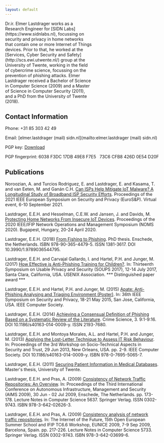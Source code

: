```yaml
---
layout: default
---
```


<div style="background-image: url('elmer-website.jpg'); height: 300px; width: 200px; float:right; margin-left: 10px; margin-bottom: 10px; margin-right: 10px; border-radius: 5px;-moz-border-radius: 5px;-webkit-border-radius: 5px;-khtml-border-radius: 5px;"> </div>
Dr.ir. Elmer Lastdrager works as a Research Engineer for [SIDN Labs](https://www.sidnlabs.nl), focussing on security and privacy in home networks that contain one or more Internet of Things devices.
Prior to that, he worked at the [Services, Cyber Security and Safety](http://scs.ewi.utwente.nl/) group at the University of Twente, working in the field of cybercrime science, focussing on the prevention of phishing attacks.
Elmer Lastdrager received a Bachelor of Science in Computer Science (2009) and a Master of Science in Computer Security (2011), and a PhD from the University of Twente (2018).

## Contact Information

Phone:	+31 85 303 42 49

Email:	[elmer.lastdrager (mail) sidn.nl](mailto:elmer.lastdrager (mail) sidn.nl)

PGP key:	[Download](pgpkey.asc)

PGP fingerprint: 6038 F3DC 17DB 49E8 F7E5 &nbsp; 73C6 CFB8 426D 0E54 D20F

## Publications

Noroozian, A. and Turcios Rodriguez, E. and Lastdrager, E. and Kasama, T. and van Eeten, M. and Ganán C.H.
[Can ISPs Help Mitigate IoT Malware? A Longitudinal Study of Broadband ISP
Security Efforts](https://anoroozian.nl/publications/pdf/Noroozian%20et%20al.%20-%202021%20-%20Can%20ISPs%20Help%20Mitigate%20IoT%20Malware%20A%20Longitudinal%20Study%20of%20Broadband%20ISP%20Security%20Efforts.pdf).
Proceedings of the 2021 IEEE
European Symposium on Security and Privacy (EuroS&P).
Virtual event, 6-10 September 2021.

Lastdrager, E.E.H. and Hesselman, C.E.W. and Jansen, J. and Davids, M.
[Protecting Home Networks From Insecure IoT Devices](https://www.sidnlabs.nl/downloads/7FokYsWdEqs3rC3I9d0xOb/89b5f986185bb15d4e57bd22824c882f/Protecting_Home_Networks_From_Insecure_IoT_Devices.pdf).
Proceedings of the 2020 IEEE/IFIP Network Operations and
Management Symposium (NOMS 2020). Bugapest, Hungary,
20-24 April 2020.

Lastdrager, E.E.H. (2018) [From Fishing to Phishing](https://doi.org/10.3990/1.9789036544795).
PhD thesis. Enschede, the Netherlands.
ISBN 978-90-365-4479-5.
ISSN 1381-3617.
DOI 10.3990/1.9789036544795.

Lastdrager, E.E.H. and Carvajal Gallardo, I. and Hartel, P.H. and Junger, M. (2017)
[How Effective is Anti-Phishing Training for Children?](https://www.usenix.org/conference/soups2017/technical-sessions/presentation/lastdrager).
In: Thirteenth Symposium on Usable Privacy and Security (SOUPS 2017), 12-14 July 2017, Santa Clara, California, USA.
USENIX Association. *** Distinguished paper award ***

Lastdrager, E.E.H. and Hartel, P.H. and Junger, M. (2015)
[Apate: Anti-Phishing Analysing and Triaging Environment (Poster)](http://www.ieee-security.org/TC/SP2015/posters/paper_58.pdf).
In: 36th IEEE Symposium on Security and Privacy, 18-21 May 2015, San Jose, California, USA.
IEEE Computer Society.

Lastdrager, E.E.H. (2014) 
[Achieving a Consensual Definition of Phishing Based on a Systematic Review of the Literature](https://crimesciencejournal.biomedcentral.com/articles/10.1186/s40163-014-0009-y).
Crime Science, 3. 9:1-9:16.
DOI 10.1186/s40163-014-0009-y.
ISSN 2193-7680.

Lastdrager, E.E.H. and Montoya Morales, A.L. and Hartel, P.H. and Junger, M. (2013)
[Applying the Lost-Letter Technique to Assess IT Risk Behaviour](http://dx.doi.org/10.1109/STAST.2013.15). 
In: Proceedings of the 3rd Workshop on Socio-Technical Aspects in Security and Trust, 29 Jun 2013, New Orleans, USA. pp. 2-9. IEEE Computer Society.
DOI 10.1186/s40163-014-0009-y.
ISBN 978-0-7695-5065-7.

Lastdrager, E.E.H. (2011)
[Securing Patient Information in Medical Databases](http://essay.utwente.nl/61035/1/MSc_E_Lastdrager_DIES_CTIT.pdf).
Master's thesis, University of Twente.

Lastdrager, E.E.H. and Pras, A. (2009)
[Consistency of Network Traffic Repositories: An Overview](http://dx.doi.org/10.1007/978-3-642-02627-0_15).
In: Proceedings of the Third International Conference on Autonomous Infrastructure, Management and Security (AIMS 2009), 30 Jun - 02 Jul 2009, Enschede, The Netherlands. 
pp. 173-178. 
Lecture Notes in Computer Science 5637.
Springer Verlag.
ISSN 0302-9743.
ISBN 978-3-642-02626-3.

Lastdrager, E.E.H. and Pras, A. (2009)
[Consistency analysis of network traffic repositories](http://dx.doi.org/10.1007/978-3-642-03700-9_23).
In: The Internet of the Future, 15th Open European Summer School and IFIP TC6.6 Workshop, EUNICE 2009, 7-9 Sep 2009, Barcelona, Spain. 
pp. 217-226.
Lecture Notes in Computer Science 5733.
Springer Verlag.
ISSN 0302-9743.
ISBN 978-3-642-03699-6.

